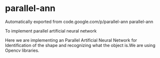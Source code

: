 # parallel-ann
Automatically exported from code.google.com/p/parallel-ann
parallel-ann

To implement parallel artificial neural network

Here we are implementing an Parallel Artificial Neural Network for Identification of the shape and recognizing what the object is.We are using Opencv libraries.
